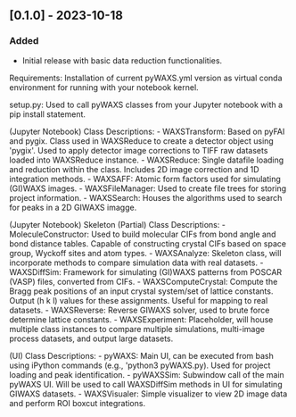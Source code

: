 ## [0.1.0] - 2023-10-18
### Added
- Initial release with basic data reduction functionalities.

Requirements: Installation of current pyWAXS.yml version as virtual conda environment for running with your notebook kernel.

setup.py: Used to call pyWAXS classes from your Jupyter notebook with a pip install statement.

(Jupyter Notebook) Class Descriptions:
    - WAXSTransform: Based on pyFAI and pygix. Class used in WAXSReduce to create a detector object using 'pygix'. Used to apply detector image corrections to TIFF raw datasets loaded into WAXSReduce instance.
    - WAXSReduce: Single datafile loading and reduction within the class. Includes 2D image correction and 1D integration methods.
    - WAXSAFF: Atomic form factors used for simulating (GI)WAXS images.
    - WAXSFileManager: Used to create file trees for storing project information.
    - WAXSSearch: Houses the algorithms used to search for peaks in a 2D GIWAXS imagge.
    
(Jupyter Notebook) Skeleton (Partial) Class Descriptions:
    - MoleculeConstructor: Used to build molecular CIFs from bond angle and bond distance tables. Capable of constructing crystal CIFs based on space group, Wyckoff sites and atom types.
    - WAXSAnalyze: Skeleton class, will incorporate methods to compare simulation data with real datasets.
    - WAXSDiffSim: Framework for simulating (GI)WAXS patterns from POSCAR (VASP) files, converted from CIFs.
    - WAXSComputeCrystal: Compute the Bragg peak positions of an input crystal system/set of lattice constants. Output (h k l) values for these assignments. Useful for mapping to real datasets.
    - WAXSReverse: Reverse GIWAXS solver, used to brute force determine lattice constants.
    - WAXSExperiment: Placeholder, will house multiple class instances to compare multiple simulations, multi-image process datasets, and output large datasets.

(UI) Class Descriptions:
    - pyWAXS: Main UI, can be executed from bash using iPython commands (e.g., 'python3 pyWAXS.py). Used for project loading and peak identification.
    - pyWAXSSim: Subwindow call of the main pyWAXS UI. Will be used to call WAXSDiffSim methods in UI for simulating GIWAXS datasets.
    - WAXSVisualer: Simple visualizer to view 2D image data and perform ROI boxcut integrations.